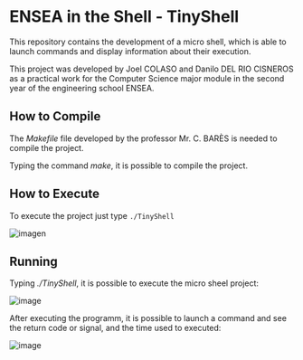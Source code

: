 # ENSEA in the Shell - TinyShell

This repository contains the development of a micro shell, which is able to launch commands and display information about their execution.

This project was developed by Joel COLASO and Danilo DEL RIO CISNEROS as a practical work for the Computer Science major module in the second year of the engineering school ENSEA.

## How to Compile

The *Makefile* file developed by the professor Mr. C. BARÈS is needed to compile the project.

Typing the command *make*, it is possible to compile the project.

## How to Execute

To execute the project just type `./TinyShell`

![imagen](https://github.com/user-attachments/assets/1f448950-b79f-4f90-b753-2e38ce614192)

## Running

Typing *./TinyShell*, it is possible to execute the micro sheel project:

![image](https://github.com/user-attachments/assets/09bdd14f-1d79-44b5-90d1-f4cce26924bf)

After executing the programm, it is possible to launch a command and see the return code or signal, and the time used to executed:

![image](https://github.com/user-attachments/assets/b00726aa-aef6-4d13-9bf6-75926536405e)

